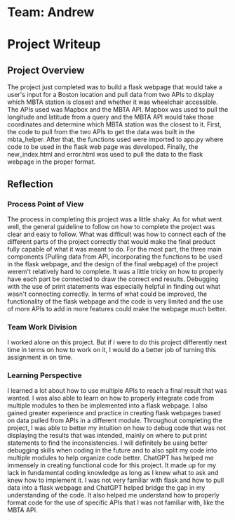 # Team: Andrew
# Project Writeup

## Project Overview
The project just completed was to build a flask webpage that would take a user's input for a Boston location and pull data from two APIs to display which MBTA station is closest and whether it was wheelchair accessible. The APIs used was Mapbox and the MBTA API. Mapbox was used to pull the longitude and latitude from a query and the MBTA API would take those coordinates and determine which MBTA station was the closest to it. First, the code to pull from the two APIs to get the data was built in the mbta_helper. After that, the functions used were imported to app.py where code to be used in the flask web page was developed. Finally, the new_index.html and error.html was used to pull the data to the flask webpage in the proper format. 

## Reflection

### Process Point of View
The process in completing this project was a little shaky. As for what went well, the general guideline to follow on how to complete the project was clear and easy to follow. What was difficult was how to connect each of the different parts of the project correctly that would make the final product fully capable of what it was meant to do. For the most part, the three main components (Pulling data from API, incorporating the functions to be used in the flask webpage, and the design of the final webpage) of the project werem't relatively hard to complete. It was a little tricky on how to properly have each part be connected to draw the correct end results. Debugging with the use of print statements was especially helpful in finding out what wasn't connecting correctly. In terms of what could be improved, the functionality of the flask webpage and the code is very limited and the use of more APIs to add in more features could make the webpage much better. 

### Team Work Division
I worked alone on this project. But if i were to do this project differently next time in terms on how to work on it, I would do a better job of turning this assignment in on time.

### Learning Perspective 
I learned a lot about how to use multiple APIs to reach a final result that was wanted. I was also able to learn on how to properly integrate code from multiple modules to then be implemented into a flask webpage. I also gained greater experience and practice in creating flask webpages based on data pulled from APIs in a different module. Throughout completing the project, I was able to better my intuition on how to debug code that was not displaying the results that was intended, mainly on where to put print statements to find the inconsistencies. I will definitely be using better debugging skills when coding in the future and to also split my code into multiple modules to help organize code better. ChatGPT has helped me immensely in creating functional code for this project. It made up for my lack in fundamental coding knowledge as long as I knew what to ask and knew how to implement it. I was not very familiar with flask and how to pull data into a flask webpage and ChatGPT helped bridge the gap in my understanding of the code. It also helped me understand how to properly format code for the use of specific APIs that I was not familiar with, like the MBTA API. 



